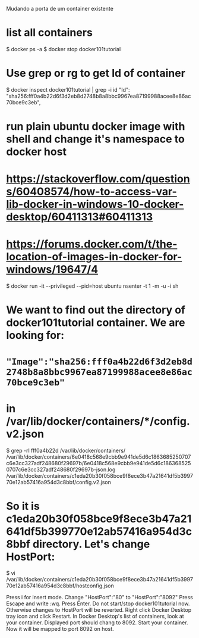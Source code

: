 Mudando a porta de um container existente 
# list all containers
$ docker ps -a
$ docker stop docker101tutorial 
# Use grep or rg to get Id of container
$ docker inspect docker101tutorial | grep -i id
        "Id": "sha256:fff0a4b22d6f3d2eb8d2748b8a8bbc9967ea87199988acee8e86ac70bce9c3eb",
# run plain ubuntu docker image with shell and change it's namespace to docker host
# https://stackoverflow.com/questions/60408574/how-to-access-var-lib-docker-in-windows-10-docker-desktop/60411313#60411313
# https://forums.docker.com/t/the-location-of-images-in-docker-for-windows/19647/4
$ docker run -it --privileged --pid=host ubuntu nsenter -t 1 -m -u -i sh
# We want to find out the directory of docker101tutorial container. We are looking for:
# `"Image":"sha256:fff0a4b22d6f3d2eb8d2748b8a8bbc9967ea87199988acee8e86ac70bce9c3eb"`
# in /var/lib/docker/containers/*/config.v2.json
$ grep -rl fff0a4b22d /var/lib/docker/containers/
/var/lib/docker/containers/6e0418c568e9cbb9e941de5d6c1863685250707c6e3cc327adf248680f29697b/6e0418c568e9cbb9e941de5d6c1863685250707c6e3cc327adf248680f29697b-json.log
/var/lib/docker/containers/c1eda20b30f058bce9f8ece3b47a21641df5b399770e12ab57416a954d3c8bbf/config.v2.json
# So it is c1eda20b30f058bce9f8ece3b47a21641df5b399770e12ab57416a954d3c8bbf directory. Let's change HostPort:
$ vi /var/lib/docker/containers/c1eda20b30f058bce9f8ece3b47a21641df5b399770e12ab57416a954d3c8bbf/hostconfig.json

Press i for insert mode.
Change "HostPort":"80" to "HostPort":"8092"
Press Escape and write :wq. Press Enter.
Do not start/stop docker101tutorial now. Otherwise changes to HostPort will be reverted.
Right click Docker Desktop tray icon and click Restart.
In Docker Desktop's list of containers, look at your container. Displayed port should chang to 8092.
Start your container. Now it will be mapped to port 8092 on host.
